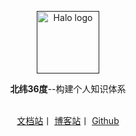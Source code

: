 
<p align="center">
    <a href="" target="_blank" rel="noopener noreferrer">
        <img width="100" src="https://avatars.githubusercontent.com/u/29975541?s=120&v=4" alt="Halo logo" />
    </a>
</p>

<p align="center"><b>北纬36度</b>--构建个人知识体系</p>

<p align="center">
<br />
<a href="https://docs.quinntian.com">文档站</a>丨
<a href="https://blog.quinntian.com">博客站</a>丨
<a href="https://github.com/QuinnTian">Github</a>

</p>






